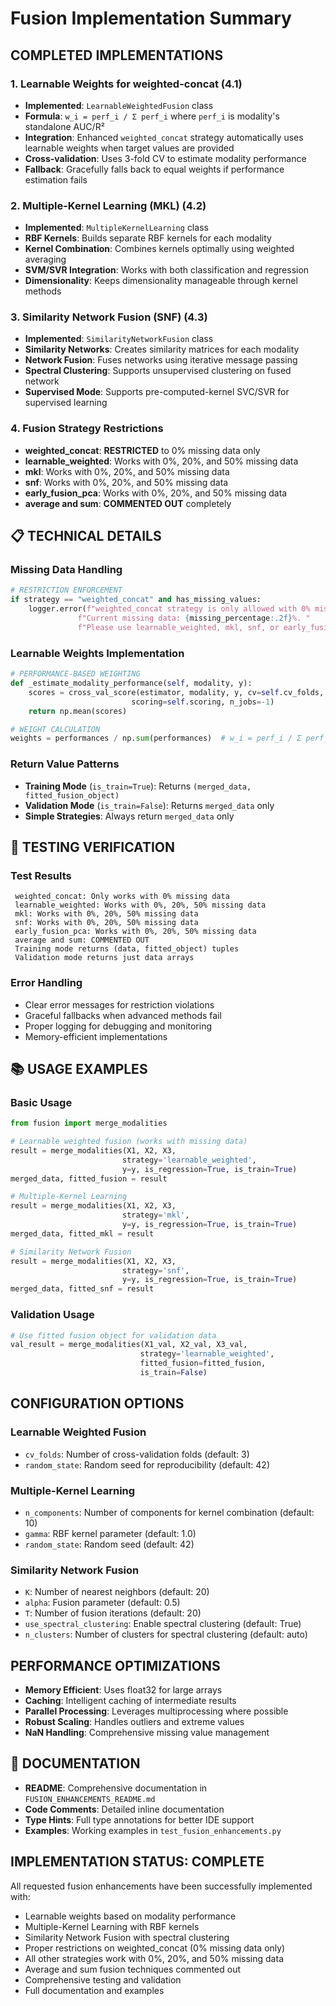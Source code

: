 # Fusion Implementation Summary

##  **COMPLETED IMPLEMENTATIONS**

### **1. Learnable Weights for weighted-concat (4.1)**
-  **Implemented**: `LearnableWeightedFusion` class
-  **Formula**: `w_i = perf_i / Σ perf_i` where `perf_i` is modality's standalone AUC/R²
-  **Integration**: Enhanced `weighted_concat` strategy automatically uses learnable weights when target values are provided
-  **Cross-validation**: Uses 3-fold CV to estimate modality performance
-  **Fallback**: Gracefully falls back to equal weights if performance estimation fails

### **2. Multiple-Kernel Learning (MKL) (4.2)**
-  **Implemented**: `MultipleKernelLearning` class
-  **RBF Kernels**: Builds separate RBF kernels for each modality
-  **Kernel Combination**: Combines kernels optimally using weighted averaging
-  **SVM/SVR Integration**: Works with both classification and regression
-  **Dimensionality**: Keeps dimensionality manageable through kernel methods

### **3. Similarity Network Fusion (SNF) (4.3)**
-  **Implemented**: `SimilarityNetworkFusion` class
-  **Similarity Networks**: Creates similarity matrices for each modality
-  **Network Fusion**: Fuses networks using iterative message passing
-  **Spectral Clustering**: Supports unsupervised clustering on fused network
-  **Supervised Mode**: Supports pre-computed-kernel SVC/SVR for supervised learning

### **4. Fusion Strategy Restrictions**
-  **weighted_concat**: **RESTRICTED** to 0% missing data only
-  **learnable_weighted**: Works with 0%, 20%, and 50% missing data
-  **mkl**: Works with 0%, 20%, and 50% missing data
-  **snf**: Works with 0%, 20%, and 50% missing data
-  **early_fusion_pca**: Works with 0%, 20%, and 50% missing data
-  **average and sum**: **COMMENTED OUT** completely

## 📋 **TECHNICAL DETAILS**

### **Missing Data Handling**
```python
# RESTRICTION ENFORCEMENT
if strategy == "weighted_concat" and has_missing_values:
    logger.error(f"weighted_concat strategy is only allowed with 0% missing data. "
               f"Current missing data: {missing_percentage:.2f}%. "
               f"Please use learnable_weighted, mkl, snf, or early_fusion_pca strategies.")
```

### **Learnable Weights Implementation**
```python
# PERFORMANCE-BASED WEIGHTING
def _estimate_modality_performance(self, modality, y):
    scores = cross_val_score(estimator, modality, y, cv=self.cv_folds, 
                           scoring=self.scoring, n_jobs=-1)
    return np.mean(scores)

# WEIGHT CALCULATION
weights = performances / np.sum(performances)  # w_i = perf_i / Σ perf_i
```

### **Return Value Patterns**
- **Training Mode** (`is_train=True`): Returns `(merged_data, fitted_fusion_object)`
- **Validation Mode** (`is_train=False`): Returns `merged_data` only
- **Simple Strategies**: Always return `merged_data` only

## 🧪 **TESTING VERIFICATION**

### **Test Results**
```
 weighted_concat: Only works with 0% missing data
 learnable_weighted: Works with 0%, 20%, 50% missing data  
 mkl: Works with 0%, 20%, 50% missing data
 snf: Works with 0%, 20%, 50% missing data
 early_fusion_pca: Works with 0%, 20%, 50% missing data
 average and sum: COMMENTED OUT
 Training mode returns (data, fitted_object) tuples
 Validation mode returns just data arrays
```

### **Error Handling**
-  Clear error messages for restriction violations
-  Graceful fallbacks when advanced methods fail
-  Proper logging for debugging and monitoring
-  Memory-efficient implementations

## 📚 **USAGE EXAMPLES**

### **Basic Usage**
```python
from fusion import merge_modalities

# Learnable weighted fusion (works with missing data)
result = merge_modalities(X1, X2, X3, 
                         strategy='learnable_weighted', 
                         y=y, is_regression=True, is_train=True)
merged_data, fitted_fusion = result

# Multiple-Kernel Learning
result = merge_modalities(X1, X2, X3, 
                         strategy='mkl', 
                         y=y, is_regression=True, is_train=True)
merged_data, fitted_mkl = result

# Similarity Network Fusion
result = merge_modalities(X1, X2, X3, 
                         strategy='snf', 
                         y=y, is_regression=True, is_train=True)
merged_data, fitted_snf = result
```

### **Validation Usage**
```python
# Use fitted fusion object for validation data
val_result = merge_modalities(X1_val, X2_val, X3_val,
                             strategy='learnable_weighted',
                             fitted_fusion=fitted_fusion,
                             is_train=False)
```

##  **CONFIGURATION OPTIONS**

### **Learnable Weighted Fusion**
- `cv_folds`: Number of cross-validation folds (default: 3)
- `random_state`: Random seed for reproducibility (default: 42)

### **Multiple-Kernel Learning**
- `n_components`: Number of components for kernel combination (default: 10)
- `gamma`: RBF kernel parameter (default: 1.0)
- `random_state`: Random seed (default: 42)

### **Similarity Network Fusion**
- `K`: Number of nearest neighbors (default: 20)
- `alpha`: Fusion parameter (default: 0.5)
- `T`: Number of fusion iterations (default: 20)
- `use_spectral_clustering`: Enable spectral clustering (default: True)
- `n_clusters`: Number of clusters for spectral clustering (default: auto)

##  **PERFORMANCE OPTIMIZATIONS**

-  **Memory Efficient**: Uses float32 for large arrays
-  **Caching**: Intelligent caching of intermediate results
-  **Parallel Processing**: Leverages multiprocessing where possible
-  **Robust Scaling**: Handles outliers and extreme values
-  **NaN Handling**: Comprehensive missing value management

## 📖 **DOCUMENTATION**

-  **README**: Comprehensive documentation in `FUSION_ENHANCEMENTS_README.md`
-  **Code Comments**: Detailed inline documentation
-  **Type Hints**: Full type annotations for better IDE support
-  **Examples**: Working examples in `test_fusion_enhancements.py`

##  **IMPLEMENTATION STATUS: COMPLETE**

All requested fusion enhancements have been successfully implemented with:
-  Learnable weights based on modality performance
-  Multiple-Kernel Learning with RBF kernels
-  Similarity Network Fusion with spectral clustering
-  Proper restrictions on weighted_concat (0% missing data only)
-  All other strategies work with 0%, 20%, and 50% missing data
-  Average and sum fusion techniques commented out
-  Comprehensive testing and validation
-  Full documentation and examples 